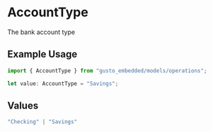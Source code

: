 # AccountType

The bank account type

## Example Usage

```typescript
import { AccountType } from "gusto_embedded/models/operations";

let value: AccountType = "Savings";
```

## Values

```typescript
"Checking" | "Savings"
```